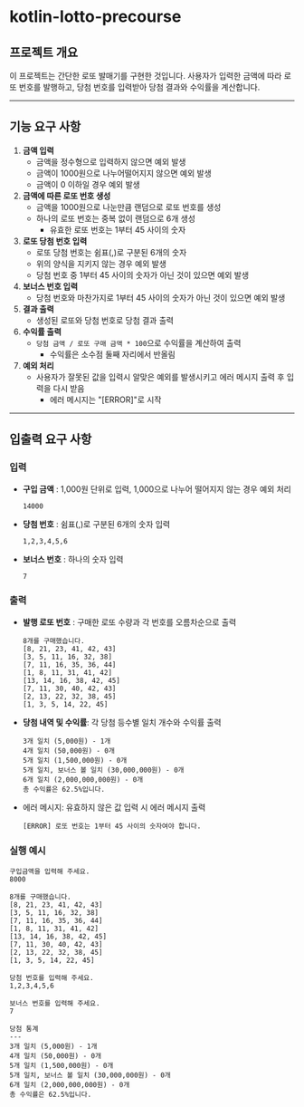 # kotlin-lotto-precourse

## 프로젝트 개요

이 프로젝트는 간단한 로또 발매기를 구현한 것입니다. 사용자가 입력한 금액에 따라 로또 번호를 발행하고, 당첨 번호를 입력받아 당첨 결과와 수익률을 계산합니다.

---

## 기능 요구 사항

1. **금액 입력**
    - 금액을 정수형으로 입력하지 않으면 예외 발생
    - 금액이 1000원으로 나누어떨어지지 않으면 예외 발생
    - 금액이 0 이하일 경우 예외 발생
2. **금액에 따른 로또 번호 생성**
    - 금액을 1000원으로 나눈만큼 랜덤으로 로또 번호를 생성
    - 하나의 로또 번호는 중복 없이 랜덤으로 6개 생성
        - 유효한 로또 번호는 1부터 45 사이의 숫자
3. **로또 당첨 번호 입력**
    - 로또 당첨 번호는 쉼표(,)로 구분된 6개의 숫자
    - 위의 양식을 지키지 않는 경우 예외 발생
    - 당첨 번호 중 1부터 45 사이의 숫자가 아닌 것이 있으면 예외 발생
4. **보너스 번호 입력**
    - 당첨 번호와 마찬가지로 1부터 45 사이의 숫자가 아닌 것이 있으면 예외 발생
5. **결과 출력**
    - 생성된 로또와 당첨 번호로 당첨 결과 출력
6. **수익률 출력**
    - `당첨 금액 / 로또 구매 금액 * 100`으로 수익률을 계산하여 출력
        - 수익률은 소수점 둘째 자리에서 반올림
7. **예외 처리**
    - 사용자가 잘못된 값을 입력시 알맞은 예외를 발생시키고 에러 메시지 출력 후 입력을 다시 받음
        - 에러 메시지는 "[ERROR]"로 시작

---

## 입출력 요구 사항

### 입력

- **구입 금액** : 1,000원 단위로 입력, 1,000으로 나누어 떨어지지 않는 경우 예외 처리
  ```plaintext
  14000
  ```

- **당첨 번호** : 쉼표(,)로 구분된 6개의 숫자 입력

   ```plaintext
   1,2,3,4,5,6
   ```

- **보너스 번호** : 하나의 숫자 입력

   ```plaintext
   7
   ```

### 출력

- **발행 로또 번호** : 구매한 로또 수량과 각 번호를 오름차순으로 출력

    ```plaintext
    8개를 구매했습니다.
    [8, 21, 23, 41, 42, 43] 
    [3, 5, 11, 16, 32, 38]
    [7, 11, 16, 35, 36, 44]
    [1, 8, 11, 31, 41, 42]
    [13, 14, 16, 38, 42, 45]
    [7, 11, 30, 40, 42, 43]
    [2, 13, 22, 32, 38, 45]
    [1, 3, 5, 14, 22, 45]
    ```

- **당첨 내역 및 수익률**: 각 당첨 등수별 일치 개수와 수익률 출력

    ```plaintext
    3개 일치 (5,000원) - 1개
    4개 일치 (50,000원) - 0개
    5개 일치 (1,500,000원) - 0개
    5개 일치, 보너스 볼 일치 (30,000,000원) - 0개
    6개 일치 (2,000,000,000원) - 0개
    총 수익률은 62.5%입니다.
    ```

- 에러 메시지: 유효하지 않은 값 입력 시 에러 메시지 출력

   ```plaintext
   [ERROR] 로또 번호는 1부터 45 사이의 숫자여야 합니다.
   ```

### 실행 예시

```plaintext
구입금액을 입력해 주세요.
8000

8개를 구매했습니다.
[8, 21, 23, 41, 42, 43] 
[3, 5, 11, 16, 32, 38] 
[7, 11, 16, 35, 36, 44] 
[1, 8, 11, 31, 41, 42] 
[13, 14, 16, 38, 42, 45] 
[7, 11, 30, 40, 42, 43] 
[2, 13, 22, 32, 38, 45] 
[1, 3, 5, 14, 22, 45]

당첨 번호를 입력해 주세요.
1,2,3,4,5,6

보너스 번호를 입력해 주세요.
7

당첨 통계
---
3개 일치 (5,000원) - 1개
4개 일치 (50,000원) - 0개
5개 일치 (1,500,000원) - 0개
5개 일치, 보너스 볼 일치 (30,000,000원) - 0개
6개 일치 (2,000,000,000원) - 0개
총 수익률은 62.5%입니다.
```